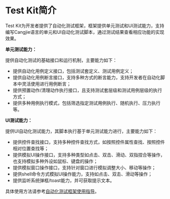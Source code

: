 # Test Kit简介

Test Kit为开发者提供了自动化测试框架，框架提供单元测试和UI测试能力，支持编写Cangjie语言的单元和UI自动化测试脚本，通过测试结果查看相应功能的实现效果。

**单元测试能力：**

提供自动化测试的基础接口和运行机制，主要能力如下：

- 提供自动化用例定义接口，包括测试套定义、测试用例定义；
- 提供自动化用例断言接口，支持多种方式的断言能力，支持开发者在自动化脚本中灵活使用进行用例断言；
- 提供预置动作/清理动作执行接口，且支持测试套层级和测试用例层级的执行方式；
- 提供多种用例执行模式，包括筛选指定测试用例执行、随机执行、压力执行等。

**UI测试能力：**

提供UI自动化测试能力，其脚本执行基于单元测试能力进行，主要能力如下：

- 提供控件查找接口，支持多种控件查找方式，如按照控件属性查找、按照控件相对位置查找等；
- 提供模拟UI操作接口，支持多种类型如点击、双击、滑动、双指捏合等操作，也支持模拟多种外设如鼠标、键盘的操作；
- 提供模拟窗口操作接口，支持针对窗口进行模拟调整大小、移动等操作；
- 提供shell命令方式模拟UI操作能力，支持如点击、双击、滑动等操作；
- 提供监听系统弹框/toast能力，并可获取提示文本。

具体使用方法请参考[自动化测试框架使用指导](./cj-arkxtest-guidelines.md)。
